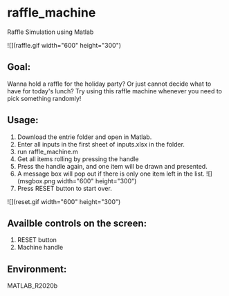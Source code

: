 # raffle_machine
Raffle Simulation using Matlab

![](raffle.gif width="600" height="300")

## Goal:
Wanna hold a raffle for the holiday party?
Or just cannot decide what to have for today's lunch?
Try using this raffle machine whenever you need to pick something randomly!

## Usage:
1. Download the entrie folder and open in Matlab.
2. Enter all inputs in the first sheet of inputs.xlsx in the folder.
3. run raffle_machine.m
4. Get all items rolling by pressing the handle
5. Press the handle again, and one item will be drawn and presented.
6. A message box will pop out if there is only one item left in the list.
![](msgbox.png width="600" height="300")
7. Press RESET button to start over.

![](reset.gif width="600" height="300")

## Availble controls on the screen:
1. RESET button
2. Machine handle

## Environment:
MATLAB_R2020b
